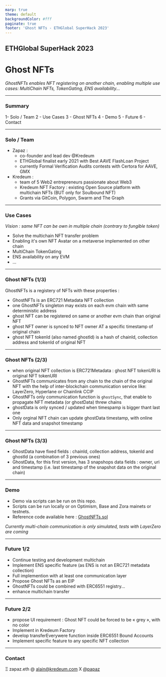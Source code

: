 ```yaml
---
marp: true
theme: default
backgroundColor: #fff
paginate: true
footer: 'Ghost NFTs - ETHGlobal SuperHack 2023'
---
```


## ETHGlobal SuperHack 2023

# Ghost NFTs

_GhostNFTs enables NFT registering on another chain, enabling multiple use cases:_
_MultiChain NFTs, TokenGating, ENS availability..._

---

### Summary

1- Solo / Team
2 - Use Cases
3 - Ghost NFTs
4 - Demo
5 - Future
6 - Contact

---

### Solo / Team

- Zapaz :
  - co-founder and lead dev @Kredeum
  - ETHGlobal finalist early 2021 with Best AAVE FlashLoan Project
  - currently Formal Verification Audits contests with Certora for AAVE, GMX
- Kredeum :
  - team of 5 Web2 entrepreneurs passionate about Web3
  - Kredeum NFT Factory : existing Open Source platform with multichain NFTs
  (BUT only for Soulbound NFT)
  - Grants via GitCoin, Polygon, Swarm and The Graph

---

### Use Cases

_Vision : same NFT can be own in multiple chain (contrary to fungible token)_

- Solve the multichain NFT transfer problem
- Enabling it's own NFT Avatar on a metaverse implemented on other chain
- MultiChain TokenGating
- ENS availability on any EVM
- …

---

### Ghost NFTs (1/3)

GhostNFTs is a registery of NFTs with these properties :

- GhostNFTs is an ERC721 Metadata NFT collection
- one GhostNFTs singleton may exists on each evm chain with same deterministic address
- ghost NFT can be registered on same or another evm chain than original NFT
- ghost NFT owner is synced to NFT owner AT a specific timestamp of original chain
- ghost NFT tokenId (also named ghostId) is a hash of chainId, collection address and tokenId of original NFT

---

### Ghost NFTs (2/3)

- when original NFT collection is ERC721Metadata : ghost NFT tokenURI is original NFT tokenURI
- GhostNFTs communicates from any chain to the chain of the original NFT  with the help of inter-blockchain communication service like:
  LayerZero, Hyperlane or Chainlink CCIP
- GhostNFTs only communication function is `ghostSync`, that enable to propagate NFT metadata (or ghostData) threw chains
- ghostData is only synced / updated when timespamp is bigger thant last one
- Only orginal NFT chain can update ghostData timestamp, with online NFT data and snapshot  timestamp

---

### Ghost NFTs (3/3)

- GhostData have fixed fields : chainId, collection address, tokenId and ghostId (a combination of 3 previous ones)
- GhostData, for this first version, has 3 snapshops data fields : owner, uri and timestamp (i.e. last timestamp of the snapshot data on the original chain)

---

### Demo

- Demo via scripts can be run on this repo.
- Scripts can be run locally or on Optimism, Base and Zora mainets or testnets.
- Reference code available here : [GhostNFTs.sol](https://github.com/zapaz/ghost-nfts/blob/main/src/GhostNFTs.sol)

_Currently multi-chain communication is only simulated, tests with LayerZero are coming_

---

### Future 1/2

- Continue testing and development multichain
- Implement ENS specific feature
(as ENS is not an ERC721 metadata collection)
- Full implemention with at least one communication layer
- Propose Ghost NFTs as an EIP
- GhostNFTs could be combined with ERC6551 registry...
- enhance multichain transfer

---

### Future 2/2

- propose UI requirement : Ghost NFT could be forced to be « grey », with no color
- Implement in Kredeum Factory
- develop transferEverywere function inside ERC6551 Bound Accounts
- Implement specific feature to any specific NFT collection

---

### Contact

Ξ zapaz.eth
@ alain@kredeum.com
X [@papaz](https://twitter.com/papaz)
